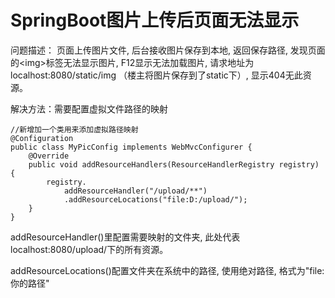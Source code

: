 # SpringBoot图片上传后页面无法显示

问题描述：
页面上传图片文件, 后台接收图片保存到本地, 
返回保存路径, 发现页面的<img\>标签无法显示图片, 
F12显示无法加载图片, 
请求地址为localhost:8080/static/img
（楼主将图片保存到了static下）, 
显示404无此资源。

解决方法：需要配置虚拟文件路径的映射
```
//新增加一个类用来添加虚拟路径映射
@Configuration
public class MyPicConfig implements WebMvcConfigurer {    
    @Override    
    public void addResourceHandlers(ResourceHandlerRegistry registry) {        
        registry.
            addResourceHandler("/upload/**")
            .addResourceLocations("file:D:/upload/");    
    }
}
```
addResourceHandler()里配置需要映射的文件夹, 此处代表localhost:8080/upload/下的所有资源。

addResourceLocations()配置文件夹在系统中的路径, 使用绝对路径, 格式为"file:你的路径"

